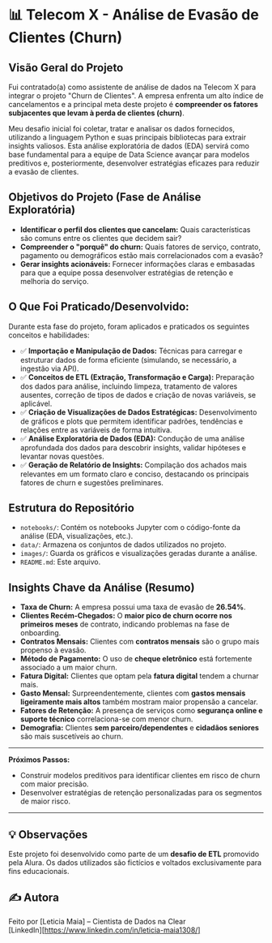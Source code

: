 # 📊 Telecom X - Análise de Evasão de Clientes (Churn)

## Visão Geral do Projeto

Fui contratado(a) como assistente de análise de dados na Telecom X para integrar o projeto "Churn de Clientes". A empresa enfrenta um alto índice de cancelamentos e a principal meta deste projeto é **compreender os fatores subjacentes que levam à perda de clientes (churn)**.

Meu desafio inicial foi coletar, tratar e analisar os dados fornecidos, utilizando a linguagem Python e suas principais bibliotecas para extrair insights valiosos. Esta análise exploratória de dados (EDA) servirá como base fundamental para a equipe de Data Science avançar para modelos preditivos e, posteriormente, desenvolver estratégias eficazes para reduzir a evasão de clientes.

## Objetivos do Projeto (Fase de Análise Exploratória)

* **Identificar o perfil dos clientes que cancelam:** Quais características são comuns entre os clientes que decidem sair?
* **Compreender o "porquê" do churn:** Quais fatores de serviço, contrato, pagamento ou demográficos estão mais correlacionados com a evasão?
* **Gerar insights acionáveis:** Fornecer informações claras e embasadas para que a equipe possa desenvolver estratégias de retenção e melhoria do serviço.

## O Que Foi Praticado/Desenvolvido:

Durante esta fase do projeto, foram aplicados e praticados os seguintes conceitos e habilidades:

* ✅ **Importação e Manipulação de Dados:** Técnicas para carregar e estruturar dados de forma eficiente (simulando, se necessário, a ingestão via API).
* ✅ **Conceitos de ETL (Extração, Transformação e Carga):** Preparação dos dados para análise, incluindo limpeza, tratamento de valores ausentes, correção de tipos de dados e criação de novas variáveis, se aplicável.
* ✅ **Criação de Visualizações de Dados Estratégicas:** Desenvolvimento de gráficos e plots que permitem identificar padrões, tendências e relações entre as variáveis de forma intuitiva.
* ✅ **Análise Exploratória de Dados (EDA):** Condução de uma análise aprofundada dos dados para descobrir insights, validar hipóteses e levantar novas questões.
* ✅ **Geração de Relatório de Insights:** Compilação dos achados mais relevantes em um formato claro e conciso, destacando os principais fatores de churn e sugestões preliminares.

## Estrutura do Repositório

* `notebooks/`: Contém os notebooks Jupyter com o código-fonte da análise (EDA, visualizações, etc.).
* `data/`: Armazena os conjuntos de dados utilizados no projeto.
* `images/`: Guarda os gráficos e visualizações geradas durante a análise.
* `README.md`: Este arquivo.


## Insights Chave da Análise (Resumo)

* **Taxa de Churn:** A empresa possui uma taxa de evasão de **26.54%**.
* **Clientes Recém-Chegados:** O **maior pico de churn ocorre nos primeiros meses** de contrato, indicando problemas na fase de onboarding.
* **Contratos Mensais:** Clientes com **contratos mensais** são o grupo mais propenso à evasão.
* **Método de Pagamento:** O uso de **cheque eletrônico** está fortemente associado a um maior churn.
* **Fatura Digital:** Clientes que optam pela **fatura digital** tendem a churnar mais.
* **Gasto Mensal:** Surpreendentemente, clientes com **gastos mensais ligeiramente mais altos** também mostram maior propensão a cancelar.
* **Fatores de Retenção:** A presença de serviços como **segurança online e suporte técnico** correlaciona-se com menor churn.
* **Demografia:** Clientes **sem parceiro/dependentes** e **cidadãos seniores** são mais suscetíveis ao churn.

---

**Próximos Passos:**

* Construir modelos preditivos para identificar clientes em risco de churn com maior precisão.
* Desenvolver estratégias de retenção personalizadas para os segmentos de maior risco.


---

## 💡 Observações

Este projeto foi desenvolvido como parte de um **desafio de ETL** promovido pela Alura. Os dados utilizados são fictícios e voltados exclusivamente para fins educacionais.


## ✍️ Autora

Feito por [Leticia Maia] – Cientista de Dados na Clear  
[LinkedIn][https://www.linkedin.com/in/leticia-maia1308/]
